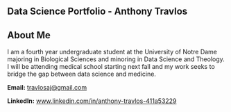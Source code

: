 ## Data Science Portfolio - Anthony Travlos

## About Me ##

I am a fourth year undergraduate student at the University of Notre Dame majoring in Biological Sciences and minoring in Data Science and Theology. I will be attending medical school starting next fall and my work seeks to bridge the gap between data science and medicine.

**Email:** travlosaj@gmail.com

**LinkedIn:** www.linkedin.com/in/anthony-travlos-411a53229

